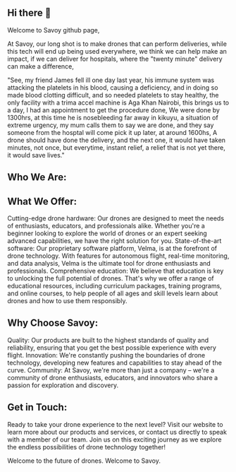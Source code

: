 ## Hi there 👋
Welcome to Savoy github page,

At Savoy, our long shot is to make drones that can perform deliveries, while this tech will end up being used everywhere, we think we can help make an impact, if we can deliver for hospitals, where the "twenty minute" delivery can make a difference,   

"See, my friend James fell ill one day last year, his immune system was attacking the platelets in his blood, causing a deficiency, and in doing so made blood clotting difficult, and so needed platelets to stay healthy, the only facility with a trima accel machine is Aga Khan Nairobi, this brings us to a day, I had an appointment to get the procedure done, 
We were done by 1300hrs, at this time he is nosebleeding far away in kikuyu, a situation of extreme urgency,  my mum calls them to say we are done, and they say someone from the hosptal will come pick it up later, at around 1600hs, 
A drone should have done the delivery, and the next one, it would have taken minutes, not once, but everytime, instant relief, a relief that is not yet there, it would save lives."


## Who We Are:

## What We Offer:

Cutting-edge drone hardware: Our drones are designed to meet the needs of enthusiasts, educators, and professionals alike. Whether you're a beginner looking to explore the world of drones or an expert seeking advanced capabilities, we have the right solution for you.
State-of-the-art software: Our proprietary software platform, Velma, is at the forefront of drone technology. With features for autonomous flight, real-time monitoring, and data analysis, Velma is the ultimate tool for drone enthusiasts and professionals.
Comprehensive education: We believe that education is key to unlocking the full potential of drones. That's why we offer a range of educational resources, including curriculum packages, training programs, and online courses, to help people of all ages and skill levels learn about drones and how to use them responsibly.

## Why Choose Savoy:

Quality: Our products are built to the highest standards of quality and reliability, ensuring that you get the best possible experience with every flight.
Innovation: We're constantly pushing the boundaries of drone technology, developing new features and capabilities to stay ahead of the curve.
Community: At Savoy, we're more than just a company – we're a community of drone enthusiasts, educators, and innovators who share a passion for exploration and discovery.

## Get in Touch:
Ready to take your drone experience to the next level? Visit our website to learn more about our products and services, or contact us directly to speak with a member of our team. Join us on this exciting journey as we explore the endless possibilities of drone technology together!

Welcome to the future of drones. Welcome to Savoy.

